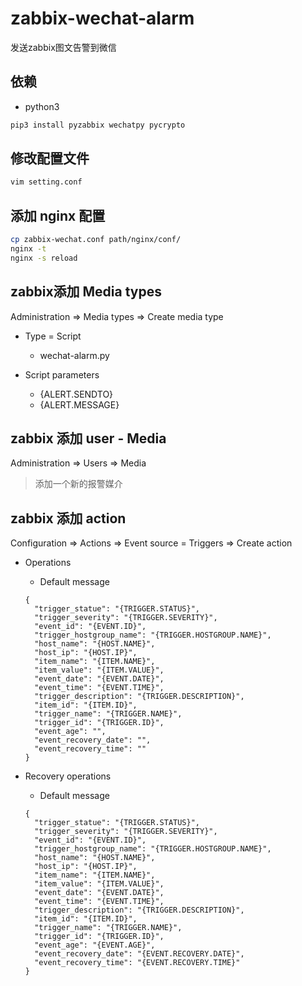 # zabbix-wechat-alarm
发送zabbix图文告警到微信

## 依赖
- python3

```bash
pip3 install pyzabbix wechatpy pycrypto
```

## 修改配置文件

```bash
vim setting.conf
```

## 添加 nginx 配置

```bash
cp zabbix-wechat.conf path/nginx/conf/
nginx -t
nginx -s reload
```

## zabbix添加 Media types

Administration => Media types => Create media type

- Type = Script
  - wechat-alarm.py

- Script parameters
  - {ALERT.SENDTO}
  - {ALERT.MESSAGE}

## zabbix 添加 user - Media

Administration => Users => Media  

> 添加一个新的报警媒介


## zabbix 添加 action

Configuration => Actions => Event source = Triggers => Create action

- Operations
  - Default message
  ```
  {
    "trigger_statue": "{TRIGGER.STATUS}",
    "trigger_severity": "{TRIGGER.SEVERITY}",
    "event_id": "{EVENT.ID}",
    "trigger_hostgroup_name": "{TRIGGER.HOSTGROUP.NAME}",
    "host_name": "{HOST.NAME}",
    "host_ip": "{HOST.IP}",
    "item_name": "{ITEM.NAME}",
    "item_value": "{ITEM.VALUE}",
    "event_date": "{EVENT.DATE}",
    "event_time": "{EVENT.TIME}",
    "trigger_description": "{TRIGGER.DESCRIPTION}",
    "item_id": "{ITEM.ID}",
    "trigger_name": "{TRIGGER.NAME}",
    "trigger_id": "{TRIGGER.ID}",
    "event_age": "",
    "event_recovery_date": "",
    "event_recovery_time": ""
  }
  ```
  
- Recovery operations
  - Default message
  ```
  {
    "trigger_statue": "{TRIGGER.STATUS}",
    "trigger_severity": "{TRIGGER.SEVERITY}",
    "event_id": "{EVENT.ID}",
    "trigger_hostgroup_name": "{TRIGGER.HOSTGROUP.NAME}",
    "host_name": "{HOST.NAME}",
    "host_ip": "{HOST.IP}",
    "item_name": "{ITEM.NAME}",
    "item_value": "{ITEM.VALUE}",
    "event_date": "{EVENT.DATE}",
    "event_time": "{EVENT.TIME}",
    "trigger_description": "{TRIGGER.DESCRIPTION}",
    "item_id": "{ITEM.ID}",
    "trigger_name": "{TRIGGER.NAME}",
    "trigger_id": "{TRIGGER.ID}",
    "event_age": "{EVENT.AGE}",
    "event_recovery_date": "{EVENT.RECOVERY.DATE}",
    "event_recovery_time": "{EVENT.RECOVERY.TIME}"
  }
  ```
